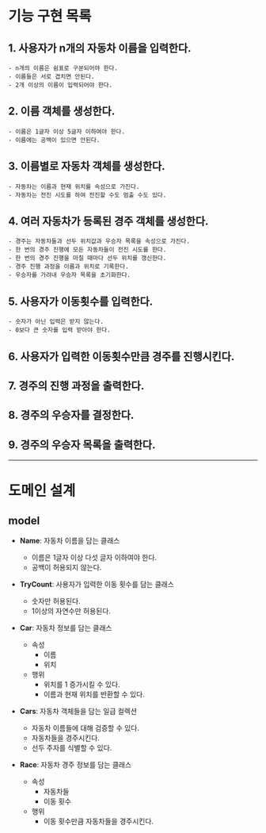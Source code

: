 # 기능 구현 목록

## 1. 사용자가 n개의 자동차 이름을 입력한다.

    - n개의 이름은 쉼표로 구분되어야 한다.
    - 이름들은 서로 겹치면 안된다.
    - 2개 이상의 이름이 입력되어야 한다.

## 2. 이름 객체를 생성한다.

    - 이름은 1글자 이상 5글자 이하여야 한다.
    - 이름에는 공백이 있으면 안된다.

## 3. 이름별로 자동차 객체를 생성한다.

    - 자동차는 이름과 현재 위치를 속성으로 가진다.
    - 자동차는 전진 시도를 하여 전진할 수도 멈출 수도 있다.

## 4. 여러 자동차가 등록된 경주 객체를 생성한다.

    - 경주는 자동차들과 선두 위치값과 우승자 목록을 속성으로 가진다.
    - 한 번의 경주 진행에 모든 자동차들이 전진 시도를 한다.
    - 한 번의 경주 진행을 마칠 때마다 선두 위치를 갱신한다.
    - 경주 진행 과정을 이름과 위치로 기록한다.
    - 우승자를 가려내 우승자 목록을 초기화한다.

## 5. 사용자가 이동횟수를 입력한다.

    - 숫자가 아닌 입력은 받지 않는다.
    - 0보다 큰 숫자를 입력 받아야 한다. 

## 6. 사용자가 입력한 이동횟수만큼 경주를 진행시킨다.

## 7. 경주의 진행 과정을 출력한다.

## 8. 경주의 우승자를 결정한다.

## 9. 경주의 우승자 목록을 출력한다.

---

# 도메인 설계

## model

- **Name**: 자동차 이름을 담는 클래스
    - 이름은 1글자 이상 다섯 글자 이하여야 한다.
    - 공백이 허용되지 않는다.

- **TryCount**: 사용자가 입력한 이동 횟수를 담는 클래스
    - 숫자만 허용된다.
    - 1이상의 자연수만 허용된다.

- **Car**: 자동차 정보를 담는 클래스
    - 속성
        - 이름
        - 위치
    - 행위
        - 위치를 1 증가시킬 수 있다.
        - 이름과 현재 위치를 반환할 수 있다.

- **Cars**: 자동차 객체들을 담는 일급 컬렉션
    - 자동차 이름들에 대해 검증할 수 있다.
    - 자동차들을 경주시킨다.
    - 선두 주자를 식별할 수 있다.

- **Race**: 자동차 경주 정보를 담는 클래스
    - 속성
        - 자동차들
        - 이동 횟수
    - 행위
        - 이동 횟수만큼 자동차들을 경주시킨다.